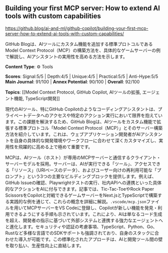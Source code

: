 ## Building your first MCP server: How to extend AI tools with custom capabilities

https://github.blog/ai-and-ml/github-copilot/building-your-first-mcp-server-how-to-extend-ai-tools-with-custom-capabilities/

GitHub Blogは、AIツールにカスタム機能を追加する標準プロトコルであるModel Context Protocol（MCP）の構築方法を、具体的なゲームサーバーの例で解説し、AIアシスタントの実用性を高める方法を示します。

**Content Type**: ⚙️ Tools

**Scores**: Signal:5/5 | Depth:4/5 | Unique:4/5 | Practical:5/5 | Anti-Hype:5/5
**Main Journal**: 91/100 | **Annex Potential**: 90/100 | **Overall**: 92/100

**Topics**: [[Model Context Protocol, GitHub Copilot, AIツールの拡張, エージェント機能, TypeScript開発]]

現代のAIツール、特にGitHub Copilotのようなコーディングアシスタントは、プライベートデータへのアクセスや特定のアクション実行において限界を抱えています。この課題を解決するため、GitHub Blogは、AIツールをカスタム機能で拡張する標準プロトコル「Model Context Protocol（MCP）」とそのサーバー構築方法を紹介しています。これは、ウェブアプリケーション開発者がAIアシスタントを自身の具体的な開発環境やワークフローに合わせて深くカスタマイズし、実用性を飛躍的に高める上で極めて重要です。

MCPは、AIツール（ホスト）が専用のMCPサーバーと通信するクライアント・サーバーモデルを採用。サーバーは、AIが実行できる「ツール」、アクセスできる「リソース」（URIベースのデータ）、およびユーザー向けの再利用可能な「プロンプト」という3つの主要なビルディングブロックを提供します。例えば、GitHub Issueの確認、Playwrightテストの実行、社内APIへの連携といった具体的なアクションをAIに付与できます。記事では、Tic-Tac-ToeやRock Paper ScissorsをCopilotと対戦できるゲームサーバーをNext.jsとTypeScriptで構築する実践的な例を通じて、これらの概念を詳細に解説。`.vscode/mcp.json`ファイルを用いてMCPサーバーをVS Codeに登録し、Copilotが新しい機能を発見・利用できるようにする手順も示されています。これにより、AIは単なるコード生成を超え、開発者の指示に基づいて外部システムと連携する強力なエージェントへと進化します。セキュリティや認証の考慮事項、TypeScript、Python、Go、Rustなど多様な言語でのSDKサポートも強調されており、自身のスタックに合わせた導入が可能です。この標準化されたアプローチは、AIと開発ツール間の壁を取り払い、生産性向上に直結します。